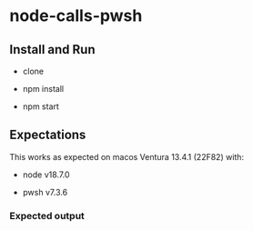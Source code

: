 # node-calls-pwsh

## Install and Run

- clone

- npm install

- npm start

## Expectations

This works as expected on macos Ventura 13.4.1 (22F82) with:

- node v18.7.0

- pwsh v7.3.6
 
 ### Expected output
